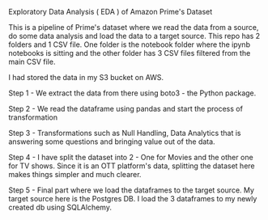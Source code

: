 
Exploratory Data Analysis ( EDA ) of Amazon Prime's Dataset

This is a pipeline of Prime's dataset where we read the data from a source, do some data analysis and load the data to a target source.
This repo has 2 folders and 1 CSV file. One folder is the notebook folder where the ipynb notebooks is sitting and the other folder has 3 CSV files filtered from the main CSV file.

I had stored the data in my S3 bucket on AWS.

Step 1 - We extract the data from there using boto3 - the Python package.

Step 2 - We read the dataframe using pandas and start the process of transformation

Step 3 - Transformations such as Null Handling, Data Analytics that is answering some questions and bringing value out of the data.

Step 4 - I have split the dataset into 2 - One for Movies and the other one for TV shows. Since it is an OTT platform's data, splitting the dataset here makes things simpler and much clearer.

Step 5 - Final part where we load the dataframes to the target source. My target source here is the Postgres DB. I load the 3 dataframes to my newly created db using SQLAlchemy.

